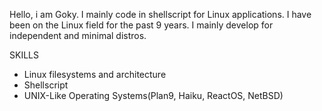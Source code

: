 Hello, i am Goky. I mainly code in shellscript for Linux applications. I have been on the Linux field for the past 9 years. I mainly develop for independent and minimal distros.

SKILLS
* Linux filesystems and architecture
* Shellscript 
* UNIX-Like Operating Systems(Plan9, Haiku, ReactOS, NetBSD)
